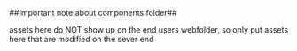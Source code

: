 ##Important note about components folder##

assets here do NOT show up on the end users webfolder, so only put assets here that are modified on the sever end